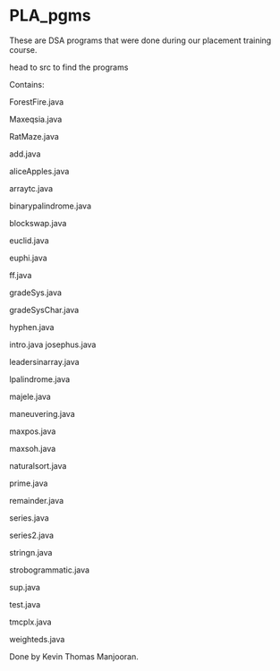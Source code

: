 # PLA_pgms

These are DSA programs that were done during our placement training course.

head to src to find the programs

Contains:

ForestFire.java

Maxeqsia.java

RatMaze.java

add.java

aliceApples.java

arraytc.java

binarypalindrome.java

blockswap.java

euclid.java

euphi.java

ff.java

gradeSys.java

gradeSysChar.java

hyphen.java

intro.java
josephus.java

leadersinarray.java

lpalindrome.java

majele.java

maneuvering.java

maxpos.java

maxsoh.java

naturalsort.java

prime.java

remainder.java

series.java

series2.java

stringn.java

strobogrammatic.java

sup.java

test.java

tmcplx.java

weighteds.java

Done by Kevin Thomas Manjooran.
